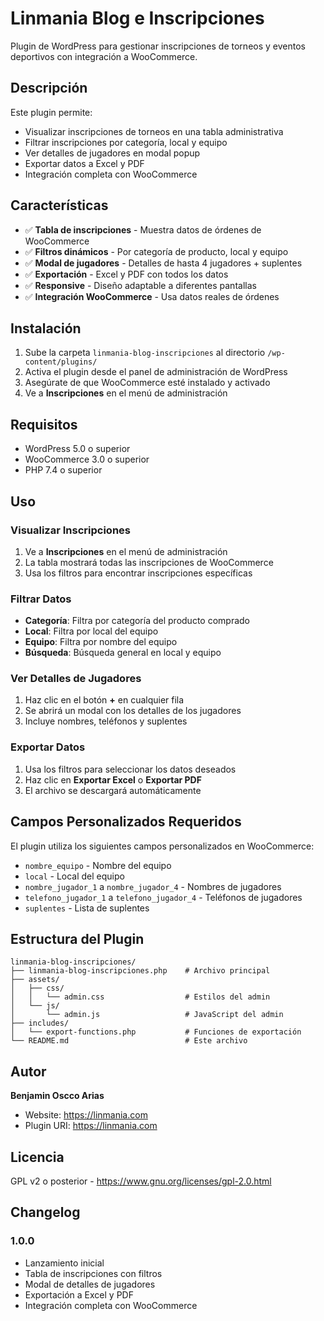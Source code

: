 # Linmania Blog e Inscripciones

Plugin de WordPress para gestionar inscripciones de torneos y eventos deportivos con integración a WooCommerce.

## Descripción

Este plugin permite:
- Visualizar inscripciones de torneos en una tabla administrativa
- Filtrar inscripciones por categoría, local y equipo
- Ver detalles de jugadores en modal popup
- Exportar datos a Excel y PDF
- Integración completa con WooCommerce

## Características

- ✅ **Tabla de inscripciones** - Muestra datos de órdenes de WooCommerce
- ✅ **Filtros dinámicos** - Por categoría de producto, local y equipo
- ✅ **Modal de jugadores** - Detalles de hasta 4 jugadores + suplentes
- ✅ **Exportación** - Excel y PDF con todos los datos
- ✅ **Responsive** - Diseño adaptable a diferentes pantallas
- ✅ **Integración WooCommerce** - Usa datos reales de órdenes

## Instalación

1. Sube la carpeta `linmania-blog-inscripciones` al directorio `/wp-content/plugins/`
2. Activa el plugin desde el panel de administración de WordPress
3. Asegúrate de que WooCommerce esté instalado y activado
4. Ve a **Inscripciones** en el menú de administración

## Requisitos

- WordPress 5.0 o superior
- WooCommerce 3.0 o superior
- PHP 7.4 o superior

## Uso

### Visualizar Inscripciones
1. Ve a **Inscripciones** en el menú de administración
2. La tabla mostrará todas las inscripciones de WooCommerce
3. Usa los filtros para encontrar inscripciones específicas

### Filtrar Datos
- **Categoría**: Filtra por categoría del producto comprado
- **Local**: Filtra por local del equipo
- **Equipo**: Filtra por nombre del equipo
- **Búsqueda**: Búsqueda general en local y equipo

### Ver Detalles de Jugadores
1. Haz clic en el botón **+** en cualquier fila
2. Se abrirá un modal con los detalles de los jugadores
3. Incluye nombres, teléfonos y suplentes

### Exportar Datos
1. Usa los filtros para seleccionar los datos deseados
2. Haz clic en **Exportar Excel** o **Exportar PDF**
3. El archivo se descargará automáticamente

## Campos Personalizados Requeridos

El plugin utiliza los siguientes campos personalizados en WooCommerce:

- `nombre_equipo` - Nombre del equipo
- `local` - Local del equipo
- `nombre_jugador_1` a `nombre_jugador_4` - Nombres de jugadores
- `telefono_jugador_1` a `telefono_jugador_4` - Teléfonos de jugadores
- `suplentes` - Lista de suplentes

## Estructura del Plugin

```
linmania-blog-inscripciones/
├── linmania-blog-inscripciones.php    # Archivo principal
├── assets/
│   ├── css/
│   │   └── admin.css                  # Estilos del admin
│   └── js/
│       └── admin.js                   # JavaScript del admin
├── includes/
│   └── export-functions.php           # Funciones de exportación
└── README.md                          # Este archivo
```

## Autor

**Benjamin Oscco Arias**
- Website: https://linmania.com
- Plugin URI: https://linmania.com

## Licencia

GPL v2 o posterior - https://www.gnu.org/licenses/gpl-2.0.html

## Changelog

### 1.0.0
- Lanzamiento inicial
- Tabla de inscripciones con filtros
- Modal de detalles de jugadores
- Exportación a Excel y PDF
- Integración completa con WooCommerce
